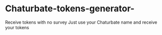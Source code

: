 # Chaturbate-tokens-generator-
Receive tokens with no survey 
Just use your Chaturbate name and receive your tokens
